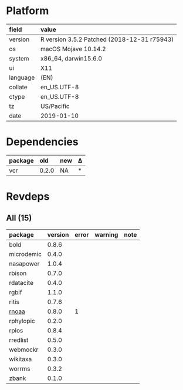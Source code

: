 # Platform

|field    |value                                       |
|:--------|:-------------------------------------------|
|version  |R version 3.5.2 Patched (2018-12-31 r75943) |
|os       |macOS Mojave 10.14.2                        |
|system   |x86_64, darwin15.6.0                        |
|ui       |X11                                         |
|language |(EN)                                        |
|collate  |en_US.UTF-8                                 |
|ctype    |en_US.UTF-8                                 |
|tz       |US/Pacific                                  |
|date     |2019-01-10                                  |

# Dependencies

|package |old   |new |Δ  |
|:-------|:-----|:---|:--|
|vcr     |0.2.0 |NA  |*  |

# Revdeps

## All (15)

|package                    |version |error |warning |note |
|:--------------------------|:-------|:-----|:-------|:----|
|bold                       |0.8.6   |      |        |     |
|microdemic                 |0.4.0   |      |        |     |
|nasapower                  |1.0.4   |      |        |     |
|rbison                     |0.7.0   |      |        |     |
|rdatacite                  |0.4.0   |      |        |     |
|rgbif                      |1.1.0   |      |        |     |
|ritis                      |0.7.6   |      |        |     |
|[rnoaa](problems.md#rnoaa) |0.8.0   |1     |        |     |
|rphylopic                  |0.2.0   |      |        |     |
|rplos                      |0.8.4   |      |        |     |
|rredlist                   |0.5.0   |      |        |     |
|webmockr                   |0.3.0   |      |        |     |
|wikitaxa                   |0.3.0   |      |        |     |
|worrms                     |0.3.2   |      |        |     |
|zbank                      |0.1.0   |      |        |     |

